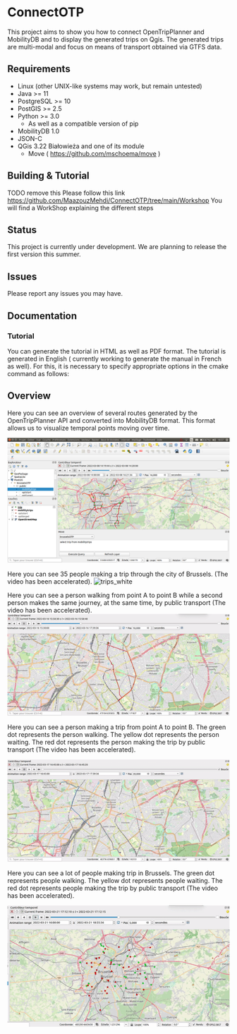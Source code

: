 # ConnectOTP
This project aims to show you how to connect OpenTripPlanner and MobilityDB and to display the generated trips on Qgis. The generated trips are multi-modal and focus on means of transport obtained via GTFS data.

Requirements
------------

*   Linux (other UNIX-like systems may work, but remain untested)
*   Java >= 11
*   PostgreSQL >= 10
*   PostGIS >= 2.5
*	Python >= 3.0
	* As well as a compatible version of pip 
*   MobilityDB 1.0
*   JSON-C
*   QGis 3.22 Białowieża and one of its module
	* Move ( https://github.com/mschoema/move )

Building & Tutorial
-----------------------

TODO remove this
Please follow this link	https://github.com/MaazouzMehdi/ConnectOTP/tree/main/Workshop
You will find a WorkShop explaining the different steps


Status
-----------------------
This project is currently under development. We are planning to release the first version this summer.


Issues 
-----------------------
Please report any issues you may have.


Documentation
-------------

### Tutorial

You can generate the tutorial in HTML as well as PDF format. The tutorial is generated in English ( currently working to generate the manual in French as well). For this, it is necessary to specify appropriate options in the cmake command as follows:

Overview
-----------------------
Here you can see an overview of several routes generated by the OpenTripPlanner API and converted into MobilityDB format. This format allows us to visualize temporal points moving over time.

<img src="images/06.png" width="700" alt="Overview"/>

Here you can see 35 people making a trip through the city of Brussels.
(The video has been accelerated).
![trips_white](https://github.com/MaazouzMehdi/ConnectOTP/blob/main/images/35Trips.gif?raw=true)

Here you can see a person walking from point A to point B while a second person makes the same journey, at the same time, by public transport
(The video has been accelerated).
![trips_white](https://github.com/MaazouzMehdi/ConnectOTP/blob/main/images/comparisonTrip.gif?raw=true)

Here you can see a person making a trip from point A to point B.
The green dot represents the person walking.
The yellow dot represents the person waiting.
The red dot represents the person making the trip by public transport
(The video has been accelerated).

![trips_white](https://github.com/MaazouzMehdi/ConnectOTP/blob/main/images/advancedtrip.gif?raw=true)

Here you can see a lot of people making trip in Brussels.
The green dot represents people walking.
The yellow dot represents people waiting.
The red dot represents people making the trip by public transport
(The video has been accelerated).

![trips_white](https://github.com/MaazouzMehdi/ConnectOTP/blob/main/images/73advancedtrips.gif?raw=true)
